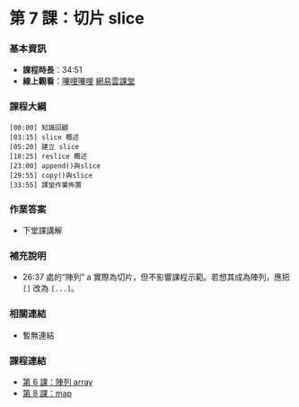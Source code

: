 第 7 課：切片 slice
==========================

### 基本資訊

- **課程時長**：34:51
- **線上觀看**：[嗶哩嗶哩](https://www.bilibili.com/video/BV1aP4y1L7hm/) [網易雲課堂](http://study.163.com/course/courseLearn.htm?courseId=306002#/learn/video?lessonId=421018&courseId=306002)

### 課程大綱

	[00:00] 知識回顧
	[03:15] slice 概述
	[05:20] 建立 slice
	[18:25] reslice 概述
	[23:00] append()與slice
	[29:55] copy()與slice
	[33:55] 課堂作業佈置
	
### 作業答案

- 下堂課講解

### 補充說明

- 26:37 處的“陣列” a 實際為切片，但不影響課程示範。若想其成為陣列，應把 `[]` 改為 `[...]`。

### 相關連結

- 暫無連結

### 課程連結

- [第 6 課：陣列 array](lecture6.md)
- [第 8 課：map](lecture8.md)
